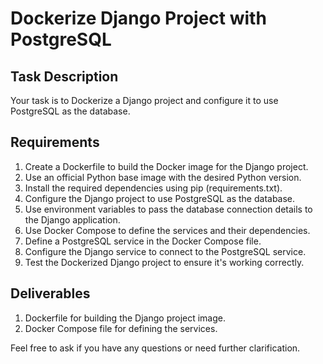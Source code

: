 # Dockerize Django Project with PostgreSQL

## Task Description

Your task is to Dockerize a Django project and configure it to use PostgreSQL as the database.

## Requirements

1. Create a Dockerfile to build the Docker image for the Django project.
2. Use an official Python base image with the desired Python version.
3. Install the required dependencies using pip (requirements.txt).
4. Configure the Django project to use PostgreSQL as the database.
5. Use environment variables to pass the database connection details to the Django application.
6. Use Docker Compose to define the services and their dependencies.
7. Define a PostgreSQL service in the Docker Compose file.
8. Configure the Django service to connect to the PostgreSQL service.
9. Test the Dockerized Django project to ensure it's working correctly.

## Deliverables

1. Dockerfile for building the Django project image.
2. Docker Compose file for defining the services.

Feel free to ask if you have any questions or need further clarification.
